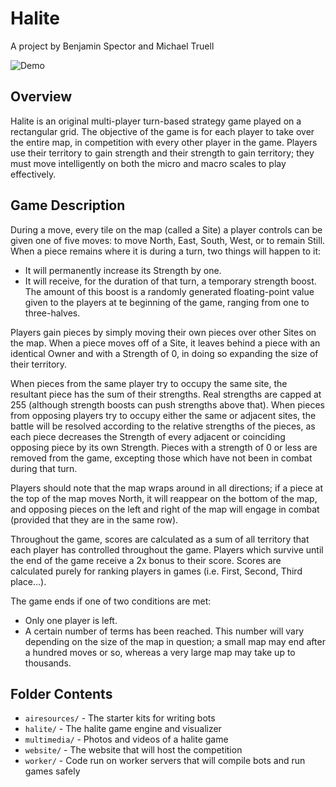 # Halite

A project by Benjamin Spector and Michael Truell

![Demo](https://raw.github.com/Sydriax/Halite/master/multimedia/SampleGame.gif)

## Overview

Halite is an original multi-player turn-based strategy game played on a rectangular grid. The objective of the game is for each player to take over the entire map, in competition with every other player in the game. Players use their territory to gain strength and their strength to gain territory; they must move intelligently on both the micro and macro scales to play effectively.

## Game Description

During a move, every tile on the map (called a Site) a player controls can be given one of five moves: to move North, East, South, West, or to remain Still. When a piece remains where it is during a turn, two things will happen to it:

 - It will permanently increase its Strength by one.
 - It will receive, for the duration of that turn, a temporary strength boost. The amount of this boost is a randomly generated floating-point value given to the players at te beginning of the game, ranging from one to three-halves.

Players gain pieces by simply moving their own pieces over other Sites on the map. When a piece moves off of a Site, it leaves behind a piece with an identical Owner and with a Strength of 0, in doing so expanding the size of their territory.

When pieces from the same player try to occupy the same site, the resultant piece has the sum of their strengths. Real strengths are capped at 255 (although strength boosts can push strengths above that). When pieces from opposing players try to occupy either the same or adjacent sites, the battle will be resolved according to the relative strengths of the pieces, as each piece decreases the Strength of every adjacent or coinciding opposing piece by its own Strength. Pieces with a strength of 0 or less are removed from the game, excepting those which have not been in combat during that turn.

Players should note that the map wraps around in all directions; if a piece at the top of the map moves North, it will reappear on the bottom of the map, and opposing pieces on the left and right of the map will engage in combat (provided that they are in the same row).

Throughout the game, scores are calculated as a sum of all territory that each player has controlled throughout the game. Players which survive until the end of the game receive a 2x bonus to their score. Scores are calculated purely for ranking players in games (i.e. First, Second, Third place...).

The game ends if one of two conditions are met:
 - Only one player is left.
 - A certain number of terms has been reached. This number will vary depending on the size of the map in question; a small map may end after a hundred moves or so, whereas a very large map may take up to thousands.

## Folder Contents

- `airesources/` - The starter kits for writing bots
- `halite/` - The halite game engine and visualizer
- `multimedia/` - Photos and videos of a halite game
- `website/` - The website that will host the competition
- `worker/` - Code run on worker servers that will compile bots and run games safely
